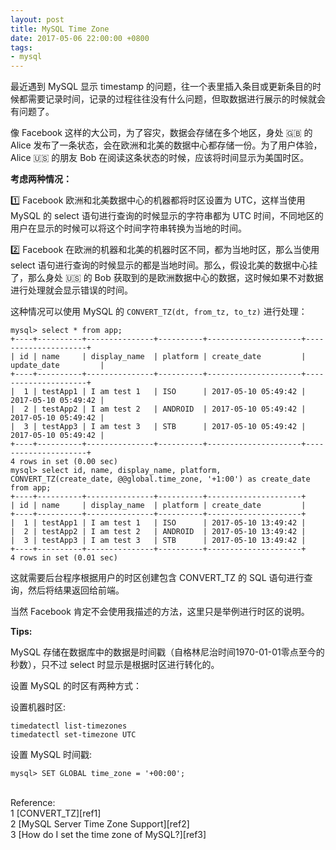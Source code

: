 ```yaml
---
layout: post
title: MySQL Time Zone
date: 2017-05-06 22:00:00 +0800
tags:
- mysql
---
```


最近遇到 MySQL 显示 timestamp 的问题，往一个表里插入条目或更新条目的时候都需要记录时间，记录的过程往往没有什么问题，但取数据进行展示的时候就会有问题了。

像 Facebook 这样的大公司，为了容灾，数据会存储在多个地区，身处 🇬🇧 的 Alice 发布了一条状态，会在欧洲和北美的数据中心都存储一份。为了用户体验，Alice 🇺🇸 的朋友 Bob 在阅读这条状态的时候，应该将时间显示为美国时区。

**考虑两种情况：**

1️⃣ Facebook 欧洲和北美数据中心的机器都将时区设置为 UTC，这样当使用 MySQL 的 select 语句进行查询的时候显示的字符串都为 UTC 时间，不同地区的用户在显示的时候可以将这个时间字符串转换为当地的时间。

2️⃣ Facebook 在欧洲的机器和北美的机器时区不同，都为当地时区，那么当使用 select 语句进行查询的时候显示的都是当地时间。那么，假设北美的数据中心挂了，那么身处 🇺🇸 的 Bob 获取到的是欧洲数据中心的数据，这时候如果不对数据进行处理就会显示错误的时间。

这种情况可以使用 MySQL 的 `CONVERT_TZ(dt, from_tz, to_tz)` 进行处理：

```
mysql> select * from app;
+----+----------+---------------+----------+---------------------+---------------------+
| id | name     | display_name  | platform | create_date         | update_date         |
+----+----------+---------------+----------+---------------------+---------------------+
|  1 | testApp1 | I am test 1   | ISO      | 2017-05-10 05:49:42 | 2017-05-10 05:49:42 |
|  2 | testApp2 | I am test 2   | ANDROID  | 2017-05-10 05:49:42 | 2017-05-10 05:49:42 |
|  3 | testApp3 | I am test 3   | STB      | 2017-05-10 05:49:42 | 2017-05-10 05:49:42 |
+----+----------+---------------+----------+---------------------+---------------------+
4 rows in set (0.00 sec)
mysql> select id, name, display_name, platform, CONVERT_TZ(create_date, @@global.time_zone, '+1:00') as create_date from app;
+----+----------+---------------+----------+---------------------+
| id | name     | display_name  | platform | create_date         |
+----+----------+---------------+----------+---------------------+
|  1 | testApp1 | I am test 1   | ISO      | 2017-05-10 13:49:42 |
|  2 | testApp2 | I am test 2   | ANDROID  | 2017-05-10 13:49:42 |
|  3 | testApp3 | I am test 3   | STB      | 2017-05-10 13:49:42 |
+----+----------+---------------+----------+---------------------+
4 rows in set (0.01 sec)
```

这就需要后台程序根据用户的时区创建包含 CONVERT_TZ 的 SQL 语句进行查询，然后将结果返回给前端。

当然 Facebook 肯定不会使用我描述的方法，这里只是举例进行时区的说明。

**Tips:**

MySQL 存储在数据库中的数据是时间戳（自格林尼治时间1970-01-01零点至今的秒数），只不过 select 时显示是根据时区进行转化的。

设置 MySQL 的时区有两种方式：

设置机器时区:

```shell
timedatectl list-timezones
timedatectl set-timezone UTC
```

设置 MySQL 时间戳:

```
mysql> SET GLOBAL time_zone = '+00:00';
```

<br>
<span class="post-meta">
Reference:
</span>
<br>
<span class="post-meta">
1 [CONVERT_TZ][ref1]<br>
2 [MySQL Server Time Zone Support][ref2]<br>
3 [How do I set the time zone of MySQL?][ref3]
</span>

[ref1]: https://dev.mysql.com/doc/refman/5.7/en/date-and-time-functions.html#function_convert-tz
[ref2]: https://dev.mysql.com/doc/refman/5.7/en//time-zone-support.html
[ref3]: http://stackoverflow.com/questions/930900/how-do-i-set-the-time-zone-of-mysql
